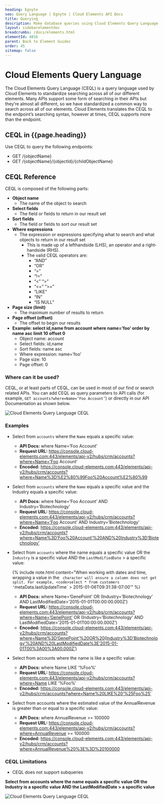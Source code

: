 ```yaml
---
heading: Egnyte
seo: Query Language | Egnyte | Cloud Elements API Docs
title: Querying
description: Make database queries using Cloud Elements Query Language.
layout: sidebarelementdoc
breadcrumbs: /docs/elements.html
elementId: 4016
parent: Back to Element Guides
order: 45
sitemap: false
---
```


# Cloud Elements Query Language

The Cloud Elements Query Language (CEQL) is a query language used by Cloud Elements to standardize searching across all of our different elements. Many APIs support some form of searching in their APIs but they’re almost all different, so we have standardized a common way to search across all of our elements. Cloud Elements translates the CEQL to the endpoint’s searching syntax, however at times, CEQL supports more than the endpoint.

## CEQL in {{page.heading}}

Use CEQL to query the following endpoints:

  * GET /{objectName}
  * GET /{objectName}/{objectId}/{childObjectName}

## CEQL Reference

CEQL is composed of the following parts:

* __Object name__
  * The name of the object to search
* __Select fields__
  * The field or fields to return in our result set
* __Sort fields__
  * The field or fields to sort our result set
* __Where expressions__
  * The expression or expressions specifying what to search and what objects to return in our result set
    * This is made up of a left­hand­side (LHS), an operator and a right­hand­side (RHS).
    * The valid CEQL operators are:
      * “AND”
      * “OR”
      * “=”
      * “!=”
      * “<” “>”
      * “<=” “>=”
      * “LIKE”
      * “IN”
      * “IS NULL”
* __Page size (limit)__
  * The maximum number of results to return
* __Page offset (offset)__
  * The offset to begin our results
* __Example: select id,name from account where name=’foo’ order by name asc limit 10 offset 0__
  * Object name: account
  * Select fields: id,name
  * Sort fields: name asc
  * Where expression: name=’foo’
  * Page size: 10
  * Page offset: 0

### Where can it be used?

CEQL, or at least parts of CEQL, can be used in most of our find or search related APIs. You can add CEQL as query parameters to API calls (for example, `GET accounts?where=Name=’Foo Account’`) or directly in our API Documentation as shown below.

![Cloud Elements Query Language CEQL](/assets/img/ceql-description.png)

### Examples

* Select from `accounts` where the `Name` equals a specific value:
  * __API Docs:__ where Name=’Foo Account’
  * __Request URL:__ https://console.cloud-elements.com:443/elements/api-v2/hubs/crm/accounts?where=Name=’Foo Account’
  * __Encoded:__ https://console.cloud-elements.com:443/elements/api-v2/hubs/crm/accounts?where=Name%3D%E2%80%99Foo%20Account%E2%80%99
* Select from `accounts` where the `Name` equals a specific value and the Industry equals a specific value:
  * __API Docs:__ where Name=’Foo Account’ AND Industry=’Biotechnology’
  * __Request URL:__ https://console.cloud-elements.com:443/elements/api-v2/hubs/crm/accounts?where=Name=’Foo Account’ AND Industry=’Biotechnology’
  * __Encoded:__ https://console.cloud-elements.com:443/elements/api-v2/hubs/crm/accounts?where=Name%3D’Foo%20Account’%20AND%20Industry%3D’Biotechnology’
* Select from `accounts` where the name equals a specific value OR the `Industry` is a specific value AND the `LastModifiedDate` > a specific value:

    {% include note.html content="When working with dates and time, wrapping a value in the ` character will ensure a column does not get split. For example, <code>select * from customers ‘`metaData.lastUpdateTime` > 2015-01-06T09:31:38-07:00’</code>" %}

  * __API Docs:__ where Name=’GenePoint’ OR (Industry=’Biotechnology’ AND LastModifiedDate>’2015-01-01T00:00:00.000Z’)
  * __Request URL:__ https://console.cloud-elements.com:443/elements/api-v2/hubs/crm/accounts?where=Name=’GenePoint’ OR (Industry=’Biotechnology’ AND LastModifiedDate>’2015-01-01T00:00:00.000Z’)
  * __Encoded:__ https://console.cloud-elements.com:443/elements/api-v2/hubs/crm/accounts?where=Name%3D’GenePoint’%20OR%20(Industry%3D’Biotechnology’%20AND%20LastModifiedDate%3E’2015-01-01T00%3A00%3A00.000Z’)
* Select from accounts where the name is like a specific value:
  * __API Docs:__ where Name LIKE ‘%Foo%’
  * __Request URL:__ https://console.cloud-elements.com:443/elements/api-v2/hubs/crm/accounts?where=Name LIKE ‘%Foo%’
  * __Encoded:__ https://console.cloud-elements.com:443/elements/api-v2/hubs/crm/accounts?where=Name%20LIKE%20’%25Foo%25′
* Select from accounts where the estimated value of the AnnualRevenue is greater than or equal to a specific value:
  * __API Docs:__ where AnnualRevenue >= 100000
  * __Request URL:__ https://console.cloud-elements.com:443/elements/api-v2/hubs/crm/accounts?where=AnnualRevenue >= 100000
  * __Encoded:__ https://console.cloud-elements.com:443/elements/api-v2/hubs/crm/accounts?where=AnnualRevenue%20%3E%3D%20100000

### CEQL Limitations

* CEQL does not support sub­queries

__Select from accounts where the name equals a specific value OR the Industry is a specific value AND the LastModifiedDate > a specific value__

![Cloud Elements Query Language CEQL](/assets/img/ceql-example.png)
